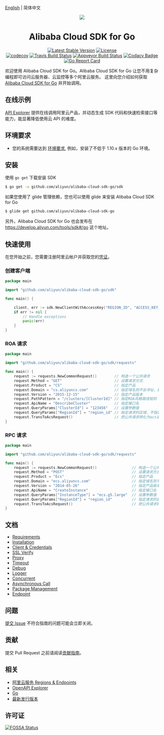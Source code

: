 [English](./README.md) | 简体中文

<p align="center">
<a href=" https://www.alibabacloud.com"><img src="https://aliyunsdk-pages.alicdn.com/icons/Aliyun.svg"></a>
</p>

<h1 align="center">Alibaba Cloud SDK for Go</h1>

<p align="center">
<a href="https://badge.fury.io/gh/aliyun%2Falibaba-cloud-sdk-go"><img src="https://badge.fury.io/gh/aliyun%2Falibaba-cloud-sdk-go.svg" alt="Latest Stable Version"></a>
<a href="https://app.fossa.io/projects/git%2Bgithub.com%2Faliyun%2Falibaba-cloud-sdk-go?ref=badge_shield"><img src="https://app.fossa.io/api/projects/git%2Bgithub.com%2Faliyun%2Falibaba-cloud-sdk-go.svg?type=shield" alt="License"></a>
<br/>
<a href="https://codecov.io/gh/aliyun/alibaba-cloud-sdk-go"><img src="https://codecov.io/gh/aliyun/alibaba-cloud-sdk-go/branch/master/graph/badge.svg" alt="codecov"></a>
<a href="https://travis-ci.org/aliyun/alibaba-cloud-sdk-go"><img src="https://travis-ci.org/aliyun/alibaba-cloud-sdk-go.svg?branch=master" alt="Travis Build Status"></a>
<a href="https://ci.appveyor.com/project/aliyun/alibaba-cloud-sdk-go/branch/master"><img src="https://ci.appveyor.com/api/projects/status/gn17u48i53ktblfp/branch/master?svg=true" alt="Appveyor Build Status"></a>
<a href="https://app.codacy.com/app/aliyun/alibaba-cloud-sdk-go?utm_source=github.com&utm_medium=referral&utm_content=aliyun/alibaba-cloud-sdk-go&utm_campaign=Badge_Grade_Dashboard"><img src="https://api.codacy.com/project/badge/Grade/291a39e242364b04ad442f0cce0e30d5" alt="Codacy Badge"></a>
<a href="https://goreportcard.com/report/github.com/aliyun/alibaba-cloud-sdk-go"><img src="https://goreportcard.com/badge/github.com/aliyun/alibaba-cloud-sdk-go" alt="Go Report Card"></a>
</p>

欢迎使用 Alibaba Cloud SDK for Go。Alibaba Cloud SDK for Go 让您不用复杂编程即可访问云服务器、云监控等多个阿里云服务。
这里向您介绍如何获取 [Alibaba Cloud SDK for Go][SDK] 并开始调用。

## 在线示例
[API Explorer][open-api] 提供在线调用阿里云产品，并动态生成 SDK 代码和快速检索接口等能力，能显著降低使用云 API 的难度。


## 环境要求
- 您的系统需要达到 [环境要求][Requirements], 例如，安装了不低于 1.10.x 版本的 Go 环境。

## 安装
使用 `go get` 下载安装 SDK

```sh
$ go get -u github.com/aliyun/alibaba-cloud-sdk-go/sdk
```

如果您使用了 glide 管理依赖，您也可以使用 glide 来安装 Alibaba Cloud SDK for Go

```sh
$ glide get github.com/aliyun/alibaba-cloud-sdk-go
```

另外，Alibaba Cloud SDK for Go 也会发布在 https://develop.aliyun.com/tools/sdk#/go 这个地址。

## 快速使用
在您开始之前，您需要注册阿里云帐户并获取您的[凭证](https://usercenter.console.aliyun.com/#/manage/ak)。

### 创建客户端
```go
package main

import "github.com/aliyun/alibaba-cloud-sdk-go/sdk"

func main() {

	client, err := sdk.NewClientWithAccessKey("REGION_ID", "ACCESS_KEY_ID", "ACCESS_KEY_SECRET")
	if err != nil {
		// Handle exceptions
		panic(err)
	}
}
```

### ROA 请求
```go
package main

import "github.com/aliyun/alibaba-cloud-sdk-go/sdk/requests"

func main() {
	request := requests.NewCommonRequest()        // 构造一个公共请求
	request.Method = "GET"                        // 设置请求方式
	request.Product = "CS"                        // 指定产品
	request.Domain = "cs.aliyuncs.com"            // 指定域名则不会寻址，如认证方式为 Bearer Token 的服务则需要指定
	request.Version = "2015-12-15"                // 指定产品版本
	request.PathPattern = "/clusters/[ClusterId]" // 指定ROA风格路径规则
	request.ApiName = "DescribeCluster"           // 指定接口名
	request.QueryParams["ClusterId"] = "123456"   // 设置参数值
	request.QueryParams["RegionId"] = "region_id" // 指定请求的区域，不指定则使用客户端区域、默认区域
	request.TransToAcsRequest()                   // 把公共请求转化为acs请求
}
```

### RPC 请求
```go
package main

import "github.com/aliyun/alibaba-cloud-sdk-go/sdk/requests"

func main() {
	request := requests.NewCommonRequest()                // 构造一个公共请求
	request.Method = "POST"                               // 设置请求方式
	request.Product = "Ecs"                               // 指定产品
	request.Domain = "ecs.aliyuncs.com"                   // 指定域名则不会寻址，如认证方式为 Bearer Token 的服务则需要指定
	request.Version = "2014-05-26"                        // 指定产品版本
	request.ApiName = "CreateInstance"                    // 指定接口名
	request.QueryParams["InstanceType"] = "ecs.g5.large"  // 设置参数值
	request.QueryParams["RegionId"] = "region_id"         // 指定请求的区域，不指定则使用客户端区域、默认区域
	request.TransToAcsRequest()                           // 把公共请求转化为acs请求
}
```


## 文档
* [Requirements](docs/0-Requirements-CN.md)
* [Installation](docs/1-Installation-CN.md)
* [Client & Credentials](docs/2-Client-CN.md)
* [SSL Verify](docs/3-Verify-CN.md)
* [Proxy](docs/4-Proxy-CN.md)
* [Timeout](docs/5-Timeout-CN.md)
* [Debug](docs/6-Debug-CN.md)
* [Logger](docs/7-Logger-CN.md)
* [Concurrent](docs/8-Concurrent-CN.md)
* [Asynchronous Call](docs/9-Asynchronous-CN.md)
* [Package Management](docs/10-Package-Management-CN.md)
* [Endpoint](docs/11-Endpoint-CN.md)


## 问题
[提交 Issue][issue] 不符合指南的问题可能会立即关闭。


## 贡献
提交 Pull Request 之前请阅读[贡献指南](CONTRIBUTING.md)。

## 相关
* [阿里云服务 Regions & Endpoints][endpoints]
* [OpenAPI Explorer][open-api]
* [Go][go]
* [最新发行版本][latest-release]


## 许可证
[![FOSSA Status](https://app.fossa.io/api/projects/git%2Bgithub.com%2Faliyun%2Falibaba-cloud-sdk-go.svg?type=large)](https://app.fossa.io/projects/git%2Bgithub.com%2Faliyun%2Falibaba-cloud-sdk-go?ref=badge_large)

[SDK]: https://github.com/aliyun/alibaba-cloud-sdk-go
[apache]: http://www.apache.org/licenses/LICENSE-2.0
[issue]: https://github.com/aliyun/alibaba-cloud-sdk-go/issues/new
[open-api]: https://api.aliyun.com/
[latest-release]: https://github.com/aliyun/alibaba-cloud-sdk-go/releases
[go]: https://golang.org/dl/
[endpoints]: https://developer.aliyun.com/endpoints
[Requirements]: docs/0-Requirements-CN.md
